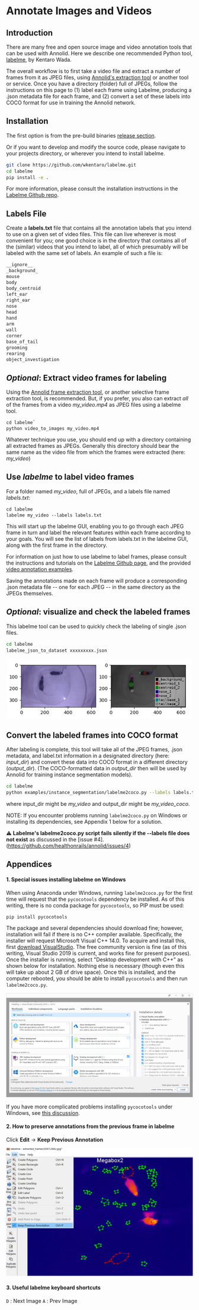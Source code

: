 # Annotate Images and Videos

## Introduction
There are many free and open source image and video annotation tools that can be used with Annolid.  Here we describe one recommended Python tool, [labelme](https://github.com/wkentaro/labelme), by Kentaro Wada. 

The overall workflow is to first take a video file and extract a number of frames from it as JPEG files, using [Annolid's extraction tool](https://github.com/healthonrails/annolid) or another tool or service.  Once you have a directory (folder) full of JPEGs, follow the instructions on this page to (1) label each frame using Labelme, producing a .json metadata file for each frame, and (2) convert a set of these labels into COCO format for use in training the Annolid network.  

## Installation
The first option is from the pre-build binaries [release section](https://github.com/wkentaro/labelme/releases).

Or if you want to develop and modify the source code, please
navigate to your projects directory, or wherever you intend to install labelme.

```bash
git clone https://github.com/wkentaro/labelme.git
cd labelme
pip install -e .
```
For more information, please consult the installation instructions in the [Labelme Github repo](https://github.com/wkentaro/labelme). 

## Labels File

Create a **labels.txt** file that contains all the annotation labels that you intend to use on a given set of video files.  This file can live wherever is most convenient for you; one good choice is in the directory that contains all of the (similar) videos that you intend to label, all of which presumably will be labeled with the same set of labels.   An example of such a file is:

```
__ignore__
_background_
mouse
body
body_centroid
left_ear
right_ear
nose
head
hand
arm
wall
corner
base_of_tail
grooming
rearing
object_investigation
```

## *Optional*:  Extract video frames for labeling

Using the [Annolid frame extraction tool](https://github.com/healthonrails/annolid), or another selective frame extraction tool, is recommended.  But, if you prefer, you also can extract *all* of the frames from a video *my_video.mp4* as JPEG files using a labelme tool.    

```
cd labelme`
python video_to_images my_video.mp4
```

Whatever technique you use, you should end up with a directory containing all extracted frames as JPEGs.  Generally this directory should bear the same name as the video file from which the frames were extracted (here:  *my_video*)

## Use *labelme* to label video frames

For a folder named *my_video*, full of JPEGs, and a labels file named *labels.txt*:  

```
cd labelme
labelme my_video --labels labels.txt
```
This will start up the labelme GUI, enabling you to go through each JPEG frame in turn and label the relevant features within each frame according to your goals.  You will see the list of labels from labels.txt in the labelme GUI, along with the first frame in the directory.  

For information on just how to use labelme to label frames, please consult the instructions and tutorials on the [Labelme Github page](https://github.com/wkentaro/labelme), and the provided [video annotation examples]( https://github.com/wkentaro/labelme/tree/master/examples/video_annotation). 

Saving the annotations made on each frame will produce a corresponding .json metadata file -- one for each JPEG -- in the same directory as the JPEGs themselves.  

## *Optional*:  visualize and check the labeled frames

This labelme tool can be used to quickly check the labeling of single .json files.  

```bash
cd labelme
labelme_json_to_dataset xxxxxxxxx.json

```
![Figure 1. A labeled frame](../../docs/imgs/annotation_vis.png)



## Convert the labeled frames into COCO format

After labeling is complete, this tool will take all of the JPEG frames, .json metadata, and label.txt information in a designated directory (here: *input_dir*) and convert these data into COCO format in a different directory (*output_dir*).  (The COCO-formatted data in *output_dir* then will be used by Annolid for training instance segmentation models). 

```bash
cd labelme
python examples/instance_segmentation/labelme2coco.py --labels labels.txt input_dir output_dir
```
where input_dir might be *my_video* and output_dir might be *my_video_coco*.  

NOTE:  If you encounter problems running `labelme2coco.py` on Windows or installing its dependencies, see Appendix 1 below for a solution.  

:warning: **Labelme's labelme2coco.py script fails silently if the --labels file does not exist** as discussed in the [issue #4].(https://github.com/healthonrails/annolid/issues/4)

## Appendices

#### 1. Special issues installing labelme on Windows

When using Anaconda under Windows, running `labelme2coco.py` for the first time will request that the  `pycocotools` dependency be installed.  As of this writing, there is no conda package for `pycocotools`, so PIP must be used:

```
pip install pycocotools
```

The package and several dependencies should download fine; however, installation will fail if there is no C++ compiler available.  Specifically, the installer will request Microsoft Visual C++ 14.0.  To acquire and install this, first [download VisualStudio](https://visualstudio.microsoft.com/downloads/).  The free community version is fine (as of this writing, Visual Studio 2019 is current, and works fine for present purposes).  Once the installer is running, select "Desktop development with C++" as shown below for installation.  Nothing else is necessary (though even this will take up about 2 GB of drive space).  Once this is installed, and the computer rebooted, you should be able to install `pycocotools` and then run `labelme2coco.py`.  

![visualstudioinstaller1](../../docs/imgs/visualstudioinstaller1.png)



If you have more complicated problems installing `pycocotools` under Windows, see [this discussion](https://github.com/cocodataset/cocoapi/issues/169).



#### 2. How to preserve annotations from the previous frame in labelme

Click **Edit** -> **Keep Previous Annotation**

![Keep previous annotation](../../docs/imgs/Annotation_keep_previous.png)



#### 3. Useful labelme keyboard shortcuts

`D` : Next Image
`A` : Prev Image

